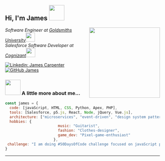 <h2> Hi, I'm James <img src="https://media.giphy.com/media/321BFkuBRv5iZ1oZ0s/giphy.gif" width="50"></h2>
<img align='right' src="https://media.giphy.com/media/JXMTJYvGsZ4WnLmKBx/giphy.gif" width="230">
<p><em> Software Engineer at <a href="https://www.gold.ac.uk/" target="_blank">Goldsmiths University</a><img src="https://media.giphy.com/media/xlCMfgDZjnA589CzCB/giphy.gif" width="30"></br> Salesforce Software Developer at <a href="https://www.cognizant.com/" target="_blank">Cognizant</a><img src="https://media.giphy.com/media/Ll22OhMLAlVDb8UQWe/giphy.gif" width="30"> 
</em></p>


[![Linkedin: James Carpenter](https://img.shields.io/badge/-jamescarpenter-blue?style=flat-square&logo=Linkedin&logoColor=white&link=https://https://www.linkedin.com/in/james-carpenter-856a3510a/)](https://www.linkedin.com/in/james-carpenter-856a3510a/)
[![GitHub James](https://img.shields.io/github/followers/JamesTCarpenter?label=follow&style=social)](https://github.com/JamesTCarpenter)


### <img src="https://media.giphy.com/media/LMDlWfc6Jdlm89iQZv/giphy.gif" width="50"> A little more about me...  

```javascript
const james = {
  code: [javaScript, HTML, CSS, Python, Apex, PHP],
  tools: [Salesforce, p5.js, React, Node, jQuery, Vue.js],
  architecture: ["microservices", "event-driven", "design system pattern"],
  hobbies: {
                        music: "Guitarist",
                        fashion: "Clothes-designer",
                        game_dev: "Pixel-game-enthusiast"
                      },
 challenge: "I am doing #50DaysOfCode challenge focused on javaScript projects"
}
```



---
